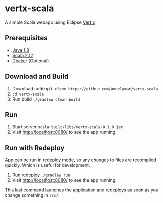 # vertx-scala

A simple Scala webapp using Eclipse [Vert.x](http://vertx.io)

## Prerequisites

* [Java 1.8](https://www.java.com/download/)
* [Scala 2.12](https://www.scala-lang.org/download/)
* [Docker](https://docs.docker.com/engine/installation/) (Optional)

## Download and Build

1. Download code `git clone https://github.com/amdelamar/vertx-scala`
1. `cd vertx-scala`
1. Run build `./gradlew clean build`

## Run 

1. Start server `scala build/libs/vertx-scala-0.1.0.jar`
1. Visit [http://localhost:8080/](http://localhost:8080/) to see the app running.

## Run with Redeploy

App can be run in redeploy mode, so any changes to files are recompiled quickly. Which is useful for development.

1. Run redeploy `./gradlew run`
1. Visit [http://localhost:8080/](http://localhost:8080/) to see the app running.

This last command launches the application and redeploys as soon as you change something in `src/`.
